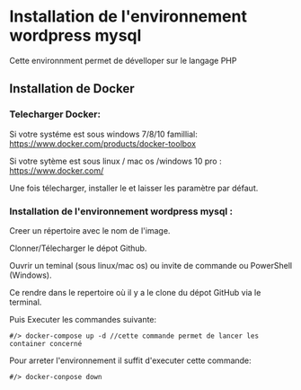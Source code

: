 # Installation de l'environnement wordpress mysql
Cette environnment permet de dévelloper sur le langage PHP
## Installation de Docker
### Telecharger Docker:

  Si votre systéme est sous windows 7/8/10 famillial: https://www.docker.com/products/docker-toolbox
  
  Si votre sytème est sous linux / mac os /windows 10 pro : https://www.docker.com/
  
  Une fois télecharger, installer le et laisser les paramètre par défaut.
  
### Installation de l'environnement wordpress mysql :
  
  Creer un répertoire avec le nom de l'image.
  
  Clonner/Télecharger le dépot Github.
  
  Ouvrir un teminal (sous linux/mac os) ou invite de commande ou PowerShell (Windows).
  
  Ce rendre dans le repertoire où il y a le clone du dépot GitHub via le terminal.
  
  Puis Executer les commandes suivante:
  
  ```
  #/> docker-compose up -d //cette commande permet de lancer les container concerné
  ```
  
  Pour arreter l'environnement il suffit d'executer cette commande:
  
  ```
  #/> docker-conpose down
  ```
